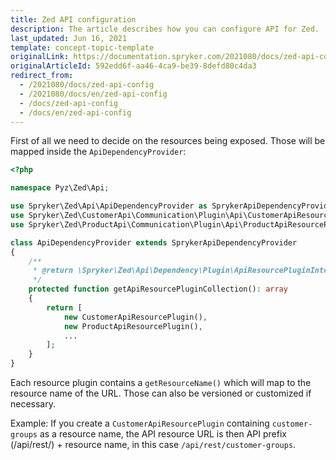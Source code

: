 ```yaml
---
title: Zed API configuration
description: The article describes how you can configure API for Zed.
last_updated: Jun 16, 2021
template: concept-topic-template
originalLink: https://documentation.spryker.com/2021080/docs/zed-api-config
originalArticleId: 592edd6f-aa46-4ca9-be39-8defd80c4da3
redirect_from:
  - /2021080/docs/zed-api-config
  - /2021080/docs/en/zed-api-config
  - /docs/zed-api-config
  - /docs/en/zed-api-config
---
```


First of all we need to decide on the resources being exposed. Those will be mapped inside the `ApiDependencyProvider`:

```php
<?php

namespace Pyz\Zed\Api;

use Spryker\Zed\Api\ApiDependencyProvider as SprykerApiDependencyProvider;
use Spryker\Zed\CustomerApi\Communication\Plugin\Api\CustomerApiResourcePlugin;
use Spryker\Zed\ProductApi\Communication\Plugin\Api\ProductApiResourcePlugin;

class ApiDependencyProvider extends SprykerApiDependencyProvider
{
    /**
     * @return \Spryker\Zed\Api\Dependency\Plugin\ApiResourcePluginInterface[]
     */
    protected function getApiResourcePluginCollection(): array
    {
        return [
            new CustomerApiResourcePlugin(),
            new ProductApiResourcePlugin(),
            ...
        ];
    }
}
```

Each resource plugin contains a `getResourceName()` which will map to the resource name of the URL. Those can also be versioned or customized if necessary.

Example: If you create a `CustomerApiResourcePlugin` containing `customer-groups` as a resource name, the API resource URL is then API prefix (/api/rest/) + resource name, in this case `/api/rest/customer-groups`.

